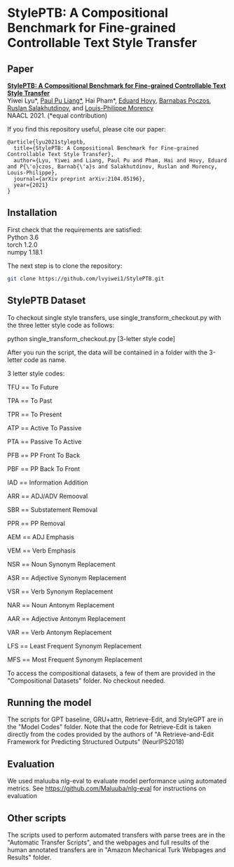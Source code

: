 # StylePTB: A Compositional Benchmark for Fine-grained Controllable Text Style Transfer


## Paper

[**StylePTB: A Compositional Benchmark for Fine-grained Controllable Text Style Transfer**](https://arxiv.org/abs/2104.05196)<br>
Yiwei Lyu*, [Paul Pu Liang*](http://www.cs.cmu.edu/~pliang/), Hai Pham*, [Eduard Hovy](http://www.cs.cmu.edu/~hovy/), [Barnabas Poczos](http://www.cs.cmu.edu/~bapoczos/), [Ruslan Salakhutdinov](https://www.cs.cmu.edu/~rsalakhu/), and [Louis-Philippe Morency](https://www.cs.cmu.edu/~morency/)<br>
NAACL 2021. (*equal contribution)

If you find this repository useful, please cite our paper:
```
@article{lyu2021styleptb,
  title={StylePTB: A Compositional Benchmark for Fine-grained Controllable Text Style Transfer},
  author={Lyu, Yiwei and Liang, Paul Pu and Pham, Hai and Hovy, Eduard and P{\'o}czos, Barnab{\'a}s and Salakhutdinov, Ruslan and Morency, Louis-Philippe},
  journal={arXiv preprint arXiv:2104.05196},
  year={2021}
}
```

## Installation

First check that the requirements are satisfied:</br>
Python 3.6</br>
torch 1.2.0</br>
numpy 1.18.1</br>

The next step is to clone the repository:
```bash
git clone https://github.com/lvyiwei1/StylePTB.git
```

## StylePTB Dataset

To checkout single style transfers, use single_transform_checkout.py with the three letter style code as follows:

python single_transform_checkout.py [3-letter style code]

After you run the script, the data will be contained in a folder with the 3-letter code as name.

3 letter style codes:

TFU == To Future

TPA == To Past

TPR == To Present

ATP == Active To Passive

PTA == Passive To Active

PFB == PP Front To Back

PBF == PP Back To Front

IAD == Information Addition

ARR == ADJ/ADV Remooval

SBR == Substatement Removal

PPR == PP Removal

AEM == ADJ Emphasis

VEM == Verb Emphasis

NSR == Noun Synonym Replacement

ASR == Adjective Synonym Replacement

VSR == Verb Synonym Replacement

NAR == Noun Antonym Replacement

AAR == Adjective Antonym Replacement

VAR == Verb Antonym Replacement

LFS == Least Frequent Synonym Replacement

MFS == Most Frequent Synonym Replacement

To access the compositional datasets, a few of them are provided in the "Compositional Datasets" folder. No checkout needed.

## Running the model

The scripts for GPT baseline, GRU+attn, Retrieve-Edit, and StyleGPT are in the "Model Codes" folder. Note that the code for Retrieve-Edit is taken directly from the codes provided by the authors of "A Retrieve-and-Edit Framework for Predicting Structured Outputs" (NeurIPS2018)

## Evaluation

We used maluuba nlg-eval to evaluate model performance using automated metrics. See https://github.com/Maluuba/nlg-eval for instructions on evaluation

## Other scripts

The scripts used to perform automated transfers with parse trees are in the "Automatic Transfer Scripts", and the webpages and full results of the human annotated transfers are in "Amazon Mechanical Turk Webpages and Results" folder.
